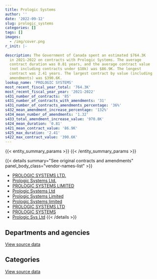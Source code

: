 ```yaml
---
title: Prologic Systems
author: ''
date: '2022-09-12'
slug: prologic_systems
categories: []
tags: []
images:
  - /img/cover.png
r_init: |-
  
description: The Government of Canada spent an estimated $764.3K
  in 2021-2022 on contracts with Prologic Systems. The average
  contract duration was 0.81 years, and the average contract value
  (not including contracts under $10k) was $86.9K. The longest
  contract was 2.41 years. The largest contract by value (including
  amendments) was $390.6K.
lookup_name: 'PROLOGIC SYSTEMS'
most_recent_fiscal_year_total: '764.3K'
most_recent_fiscal_year_year: '2021-2022'
s431_number_of_contracts: '85'
s431_number_of_contracts_with_amendments: '31'
s431_number_of_contracts_amendments_percentage: '36%'
s432_mean_amendment_increase_percentage: '132%'
s434_mean_number_of_amendments: '1.32'
s433_total_amendment_increase_value: '970.8K'
s424_mean_duration: '0.81'
s421_mean_contract_value: '86.9K'
s425_max_duration: '2.41'
s422_max_contract_value: '390.6K'
---
```


<script src="/rmarkdown-libs/htmlwidgets/htmlwidgets.js"></script>
<link href="/rmarkdown-libs/datatables-css/datatables-crosstalk.css" rel="stylesheet" />
<script src="/rmarkdown-libs/datatables-binding/datatables.js"></script>
<script src="/rmarkdown-libs/jquery/jquery-3.6.0.min.js"></script>
<link href="/rmarkdown-libs/dt-core-bootstrap/css/dataTables.bootstrap.min.css" rel="stylesheet" />
<link href="/rmarkdown-libs/dt-core-bootstrap/css/dataTables.bootstrap.extra.css" rel="stylesheet" />
<script src="/rmarkdown-libs/dt-core-bootstrap/js/jquery.dataTables.min.js"></script>
<script src="/rmarkdown-libs/dt-core-bootstrap/js/dataTables.bootstrap.min.js"></script>
<link href="/rmarkdown-libs/crosstalk/css/crosstalk.min.css" rel="stylesheet" />
<script src="/rmarkdown-libs/crosstalk/js/crosstalk.min.js"></script>
<script src="/rmarkdown-libs/htmlwidgets/htmlwidgets.js"></script>
<link href="/rmarkdown-libs/datatables-css/datatables-crosstalk.css" rel="stylesheet" />
<script src="/rmarkdown-libs/datatables-binding/datatables.js"></script>
<script src="/rmarkdown-libs/jquery/jquery-3.6.0.min.js"></script>
<link href="/rmarkdown-libs/dt-core-bootstrap/css/dataTables.bootstrap.min.css" rel="stylesheet" />
<link href="/rmarkdown-libs/dt-core-bootstrap/css/dataTables.bootstrap.extra.css" rel="stylesheet" />
<script src="/rmarkdown-libs/dt-core-bootstrap/js/jquery.dataTables.min.js"></script>
<script src="/rmarkdown-libs/dt-core-bootstrap/js/dataTables.bootstrap.min.js"></script>
<link href="/rmarkdown-libs/crosstalk/css/crosstalk.min.css" rel="stylesheet" />
<script src="/rmarkdown-libs/crosstalk/js/crosstalk.min.js"></script>

{{< entity_summary_params >}}
{{< /entity_summary_params >}}

{{< details summary="See original contracts and amendments" panel_body_class="vendor-names-list" >}}
- [PROLOGIC SYSTEMS LTD.](https://search.open.canada.ca/en/ct/?sort=contract_value_f%20desc&page=1&search_text=%22PROLOGIC%20SYSTEMS%20LTD.%22)
- [Prologic Systems Ltd.](https://search.open.canada.ca/en/ct/?sort=contract_value_f%20desc&page=1&search_text=%22Prologic%20Systems%20Ltd.%22)
- [PROLOGIC SYSTEMS LIMITED](https://search.open.canada.ca/en/ct/?sort=contract_value_f%20desc&page=1&search_text=%22PROLOGIC%20SYSTEMS%20LIMITED%22)
- [Prologic Systems Ltd](https://search.open.canada.ca/en/ct/?sort=contract_value_f%20desc&page=1&search_text=%22Prologic%20Systems%20Ltd%22)
- [Prologic Systems Limited](https://search.open.canada.ca/en/ct/?sort=contract_value_f%20desc&page=1&search_text=%22Prologic%20Systems%20Limited%22)
- [Prologic Systems limited](https://search.open.canada.ca/en/ct/?sort=contract_value_f%20desc&page=1&search_text=%22Prologic%20Systems%20limited%22)
- [PROLOGIC SYSTEMS LTD](https://search.open.canada.ca/en/ct/?sort=contract_value_f%20desc&page=1&search_text=%22PROLOGIC%20SYSTEMS%20LTD%22)
- [PROLOGIC SYSTEMS](https://search.open.canada.ca/en/ct/?sort=contract_value_f%20desc&page=1&search_text=%22PROLOGIC%20SYSTEMS%22)
- [Prologic Sys Ltd](https://search.open.canada.ca/en/ct/?sort=contract_value_f%20desc&page=1&search_text=%22Prologic%20Sys%20Ltd%22)
{{< /details >}}

## Departments and agencies

<div id="htmlwidget-1" style="width:100%;height:auto;" class="datatables html-widget"></div>
<script type="application/json" data-for="htmlwidget-1">{"x":{"style":"bootstrap","filter":"none","vertical":false,"data":[["<a href=\"/departments/aandc-aadnc/\">Crown-Indigenous Relations and Northern Affairs Canada<\/a>","<a href=\"/departments/csa-asc/\">Canadian Space Agency<\/a>","<a href=\"/departments/dfatd-maecd/\">Global Affairs Canada<\/a>","<a href=\"/departments/dnd-mdn/\">National Defence<\/a>","<a href=\"/departments/ec/\">Environment and Climate Change Canada<\/a>","<a href=\"/departments/hc-sc/\">Health Canada<\/a>","<a href=\"/departments/isc-sac/\">Indigenous Services Canada<\/a>","<a href=\"/departments/nrc-cnrc/\">National Research Council Canada<\/a>","<a href=\"/departments/nserc-crsng/\">Natural Sciences and Engineering Research Council of Canada<\/a>","<a href=\"/departments/phac-aspc/\">Public Health Agency of Canada<\/a>","<a href=\"/departments/pwgsc-tpsgc/\">Public Services and Procurement Canada<\/a>","<a href=\"/departments/sshrc-crsh/\">Social Sciences and Humanities Research Council of Canada<\/a>","<a href=\"/departments/tbs-sct/\">Treasury Board of Canada Secretariat<\/a>","<a href=\"/departments/tc/\">Transport Canada<\/a>"],[5052.73,40298.58,406998.07,16937.81,1470.19,477169.78,null,null,24007.64,49600.19,234263.24,35295.99,27097.72,28247.56],[null,29029.87,764292.29,297440.79,26704.96,378595.51,131350.71,10735.17,null,null,52350.64,null,5844.61,null],[null,null,489373.2,246741.5,null,241376.08,38481.24,null,null,null,null,null,null,null],[null,null,535670.2,75872.41,null,152787.79,null,null,null,null,null,null,null,null]],"container":"<table class=\"table table-striped table-hover row-border order-column display\">\n  <thead>\n    <tr>\n      <th>Department<\/th>\n      <th>2018-2019<\/th>\n      <th>2019-2020<\/th>\n      <th>2020-2021<\/th>\n      <th>2021-2022<\/th>\n    <\/tr>\n  <\/thead>\n<\/table>","options":{"order":[[4,"desc"]],"pageLength":10,"autoWidth":true,"columnDefs":[{"targets":1,"render":"function(data, type, row, meta) {\n    return type !== 'display' ? data : DTWidget.formatCurrency(data, \"$\", 2, 3, \",\", \".\", true, null);\n  }"},{"targets":2,"render":"function(data, type, row, meta) {\n    return type !== 'display' ? data : DTWidget.formatCurrency(data, \"$\", 2, 3, \",\", \".\", true, null);\n  }"},{"targets":3,"render":"function(data, type, row, meta) {\n    return type !== 'display' ? data : DTWidget.formatCurrency(data, \"$\", 2, 3, \",\", \".\", true, null);\n  }"},{"targets":4,"render":"function(data, type, row, meta) {\n    return type !== 'display' ? data : DTWidget.formatCurrency(data, \"$\", 2, 3, \",\", \".\", true, null);\n  }"},{"width":"16%","targets":[1,2,3,4]},{"className":"dt-right","targets":[1,2,3,4]}],"orderClasses":false}},"evals":["options.columnDefs.0.render","options.columnDefs.1.render","options.columnDefs.2.render","options.columnDefs.3.render"],"jsHooks":[]}</script>
<p class="text-right">
<a href="https://github.com/GoC-Spending/contracts-data/tree/main/data/out/vendors/prologic_systems/summary_by_fiscal_year_by_department.csv" class="source-data-link btn btn-link">View source data</a>
</p>

## Categories

<div id="htmlwidget-2" style="width:100%;height:auto;" class="datatables html-widget"></div>
<script type="application/json" data-for="htmlwidget-2">{"x":{"style":"bootstrap","filter":"none","vertical":false,"data":[["<a href=\"/categories/facilities_and_construction/\">Facilities and construction<\/a>","<a href=\"/categories/professional_services/\">Professional services<\/a>","<a href=\"/categories/information_technology/\">Information technology<\/a>"],[null,1279751.25,66688.26],[null,1660388.21,35956.34],[18000.12,997971.91,null],[null,764330.41,null]],"container":"<table class=\"table table-striped table-hover row-border order-column display\">\n  <thead>\n    <tr>\n      <th>Category<\/th>\n      <th>2018-2019<\/th>\n      <th>2019-2020<\/th>\n      <th>2020-2021<\/th>\n      <th>2021-2022<\/th>\n    <\/tr>\n  <\/thead>\n<\/table>","options":{"order":[[4,"desc"]],"dom":"t","pageLength":30,"autoWidth":true,"columnDefs":[{"targets":1,"render":"function(data, type, row, meta) {\n    return type !== 'display' ? data : DTWidget.formatCurrency(data, \"$\", 2, 3, \",\", \".\", true, null);\n  }"},{"targets":2,"render":"function(data, type, row, meta) {\n    return type !== 'display' ? data : DTWidget.formatCurrency(data, \"$\", 2, 3, \",\", \".\", true, null);\n  }"},{"targets":3,"render":"function(data, type, row, meta) {\n    return type !== 'display' ? data : DTWidget.formatCurrency(data, \"$\", 2, 3, \",\", \".\", true, null);\n  }"},{"targets":4,"render":"function(data, type, row, meta) {\n    return type !== 'display' ? data : DTWidget.formatCurrency(data, \"$\", 2, 3, \",\", \".\", true, null);\n  }"},{"width":"16%","targets":[1,2,3,4]},{"className":"dt-right","targets":[1,2,3,4]}],"orderClasses":false,"lengthMenu":[10,25,30,50,100]}},"evals":["options.columnDefs.0.render","options.columnDefs.1.render","options.columnDefs.2.render","options.columnDefs.3.render"],"jsHooks":[]}</script>
<p class="text-right">
<a href="https://github.com/GoC-Spending/contracts-data/tree/main/data/out/vendors/prologic_systems/summary_by_fiscal_year_by_category.csv" class="source-data-link btn btn-link">View source data</a>
</p>
